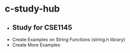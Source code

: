 # c-study-hub
* ## Study for CSE1145
 * Create Examples on String Functions (string.h library)
 * Create More Examples
